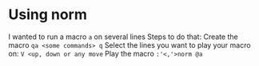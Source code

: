 # Using norm

I wanted to run a macro `a` on several lines
Steps to do that:
Create the macro `qa <some commands> q`
Select the lines you want to play your macro on: `V <up, down or any move`
Play the macro `:'<,'>norm @a`
